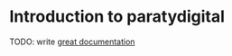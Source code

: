 # Introduction to paratydigital

TODO: write [great documentation](http://jacobian.org/writing/what-to-write/)
